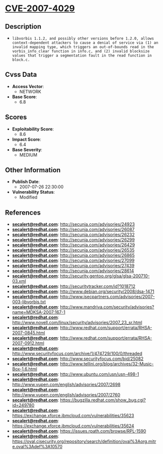 
# [CVE-2007-4029](http://secunia.com/advisories/24923)

## Description

- `libvorbis 1.1.2, and possibly other versions before 1.2.0, allows context-dependent attackers to cause a denial of service via (1) an invalid mapping type, which triggers an out-of-bounds read in the vorbis_info_clear function in info.c, and (2) invalid blocksize values that trigger a segmentation fault in the read function in block.c.`

## Cvss Data

- **Access Vector**:
  - NETWORK
- **Base Score**:
  - 6.8

## Scores

- **Exploitability Score**:
  - 8.6
- **Impact Score**:
  - 6.4
- **Base Severity**:
  - MEDIUM

## Other Information

- **Publish Date**:
  - 2007-07-26 22:30:00
- **Vulnerability Status**:
  - Modified

## References

- **secalert@redhat.com**: http://secunia.com/advisories/24923
- **secalert@redhat.com**: http://secunia.com/advisories/26087
- **secalert@redhat.com**: http://secunia.com/advisories/26232
- **secalert@redhat.com**: http://secunia.com/advisories/26299
- **secalert@redhat.com**: http://secunia.com/advisories/26429
- **secalert@redhat.com**: http://secunia.com/advisories/26535
- **secalert@redhat.com**: http://secunia.com/advisories/26865
- **secalert@redhat.com**: http://secunia.com/advisories/27099
- **secalert@redhat.com**: http://secunia.com/advisories/27439
- **secalert@redhat.com**: http://secunia.com/advisories/28614
- **secalert@redhat.com**: http://security.gentoo.org/glsa/glsa-200710-03.xml
- **secalert@redhat.com**: http://securitytracker.com/id?1018712
- **secalert@redhat.com**: http://www.debian.org/security/2008/dsa-1471
- **secalert@redhat.com**: http://www.isecpartners.com/advisories/2007-003-libvorbis.txt
- **secalert@redhat.com**: http://www.mandriva.com/security/advisories?name=MDKSA-2007:167-1
- **secalert@redhat.com**: http://www.novell.com/linux/security/advisories/2007_23_sr.html
- **secalert@redhat.com**: http://www.redhat.com/support/errata/RHSA-2007-0845.html
- **secalert@redhat.com**: http://www.redhat.com/support/errata/RHSA-2007-0912.html
- **secalert@redhat.com**: http://www.securityfocus.com/archive/1/474729/100/0/threaded
- **secalert@redhat.com**: http://www.securityfocus.com/bid/25082
- **secalert@redhat.com**: http://www.tellini.org/blog/archives/32-Music-Box-1.6.html
- **secalert@redhat.com**: http://www.ubuntu.com/usn/usn-498-1
- **secalert@redhat.com**: http://www.vupen.com/english/advisories/2007/2698
- **secalert@redhat.com**: http://www.vupen.com/english/advisories/2007/2760
- **secalert@redhat.com**: https://bugzilla.redhat.com/show_bug.cgi?id=249780
- **secalert@redhat.com**: https://exchange.xforce.ibmcloud.com/vulnerabilities/35623
- **secalert@redhat.com**: https://exchange.xforce.ibmcloud.com/vulnerabilities/35624
- **secalert@redhat.com**: https://issues.rpath.com/browse/RPL-1590
- **secalert@redhat.com**: https://oval.cisecurity.org/repository/search/definition/oval%3Aorg.mitre.oval%3Adef%3A10570
